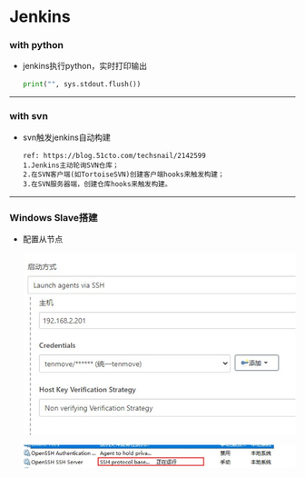 # Jenkins

### with python

* jenkins执行python，实时打印输出

  ``` python
  print("", sys.stdout.flush())
  ```

  



---



### with svn

* svn触发jenkins自动构建

  ``` tex
  ref: https://blog.51cto.com/techsnail/2142599
  1.Jenkins主动轮询SVN仓库；
  2.在SVN客户端(如TortoiseSVN)创建客户端hooks来触发构建；
  3.在SVN服务器端，创建仓库hooks来触发构建。
  ```

  





---



### Windows Slave搭建

* 配置从节点

  ![](https://raw.githubusercontent.com/MJX1010/PicGoRepo/main/img/202110221620254.jpg)

  ![](https://raw.githubusercontent.com/MJX1010/PicGoRepo/main/img/202110221623646.jpg)

